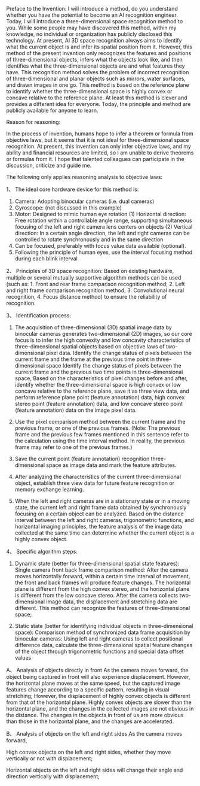 Preface to the Invention:
I will introduce a method, do you understand whether you have the potential to become an AI recognition engineer.
Today, I will introduce a three-dimensional space recognition method to you. While some people may have discovered this method, within my knowledge, no individual or organization has publicly disclosed this technology. At present, AI 3D space recognition always aims to identify what the current object is and infer its spatial position from it. However, this method of the present invention only recognizes the features and positions of three-dimensional objects, infers what the objects look like, and then identifies what the three-dimensional objects are and what features they have. This recognition method solves the problem of incorrect recognition of three-dimensional and planar objects such as mirrors, water surfaces, and drawn images in one go. This method is based on the reference plane to identify whether the three-dimensional space is highly convex or concave relative to the reference plane. At least this method is clever and provides a different idea for everyone. Today, the principle and method are publicly available for anyone to learn.

Reason for reasoning:

In the process of invention, humans hope to infer a theorem or formula from objective laws, but it seems that it is not ideal for three-dimensional space recognition. At present, this invention can only infer objective laws, and my ability and financial resources are limited, so I am unable to derive theorems or formulas from it. I hope that talented colleagues can participate in the discussion, criticize and guide me.

The following only applies reasoning analysis to objective laws:

1、 The ideal core hardware device for this method is:

1. Camera: Adopting binocular cameras (i.e. dual cameras)
2. Gyroscope: (not discussed in this example)
3. Motor: Designed to mimic human eye rotation
(1) Horizontal direction: Free rotation within a controllable angle range, supporting simultaneous focusing of the left and right camera lens centers on objects
(2) Vertical direction: In a certain angle direction, the left and right cameras can be controlled to rotate synchronously and in the same direction
4. Can be focused, preferably with focus value data available (optional).
5. Following the principle of human eyes, use the interval focusing method during each blink interval

2、 Principles of 3D space recognition:
Based on existing hardware, multiple or several mutually supportive algorithm methods can be used (such as: 1. Front and rear frame comparison recognition method; 2. Left and right frame comparison recognition method; 3. Convolutional neural recognition, 4. Focus distance method) to ensure the reliability of recognition.

3、 Identification process:

1. The acquisition of three-dimensional (3D) spatial image data by binocular cameras generates two-dimensional (2D) images, so our core focus is to infer the high convexity and low concavity characteristics of three-dimensional spatial objects based on objective laws of two-dimensional pixel data.
Identify the change status of pixels between the current frame and the frame at the previous time point in three-dimensional space
Identify the change status of pixels between the current frame and the previous two time points in three-dimensional space,
Based on the characteristics of pixel changes before and after, identify whether the three-dimensional space is high convex or low concave relative to the reference plane, save it as three view data, and perform reference plane point (feature annotation) data, high convex stereo point (feature annotation) data, and low concave stereo point (feature annotation) data on the image pixel data.

2. Use the pixel comparison method between the current frame and the previous frame, or one of the previous frames. (Note: The previous frame and the previous few frames mentioned in this sentence refer to the calculation using the time interval method. In reality, the previous frame may refer to one of the previous frames.)

3. Save the current point (feature annotation) recognition three-dimensional space as image data and mark the feature attributes.

4. After analyzing the characteristics of the current three-dimensional object, establish three view data for future feature recognition or memory exchange learning.

5. When the left and right cameras are in a stationary state or in a moving state, the current left and right frame data obtained by synchronously focusing on a certain object can be analyzed. Based on the distance interval between the left and right cameras, trigonometric functions, and horizontal imaging principles, the feature analysis of the image data collected at the same time can determine whether the current object is a highly convex object.

4、 Specific algorithm steps:

1. Dynamic state (better for three-dimensional spatial state features):
Single camera front back frame comparison method: After the camera moves horizontally forward, within a certain time interval of movement, the front and back frames will produce feature changes. The horizontal plane is different from the high convex stereo, and the horizontal plane is different from the low concave stereo. After the camera collects two-dimensional image data, the displacement and stretching data are different. This method can recognize the features of three-dimensional space;

2. Static state (better for identifying individual objects in three-dimensional space):
Comparison method of synchronized data frame acquisition by binocular cameras:
Using left and right cameras to collect positional difference data, calculate the three-dimensional spatial feature changes of the object through trigonometric functions and special data offset values

A、 Analysis of objects directly in front
As the camera moves forward, the object being captured in front will also experience displacement. However, the horizontal plane moves at the same speed, but the captured image features change according to a specific pattern, resulting in visual stretching; However, the displacement of highly convex objects is different from that of the horizontal plane. Highly convex objects are slower than the horizontal plane, and the changes in the collected images are not obvious in the distance. The changes in the objects in front of us are more obvious than those in the horizontal plane, and the changes are accelerated.

B、 Analysis of objects on the left and right sides
As the camera moves forward,

High convex objects on the left and right sides, whether they move vertically or not with displacement;

Horizontal objects on the left and right sides will change their angle and direction vertically with displacement;
